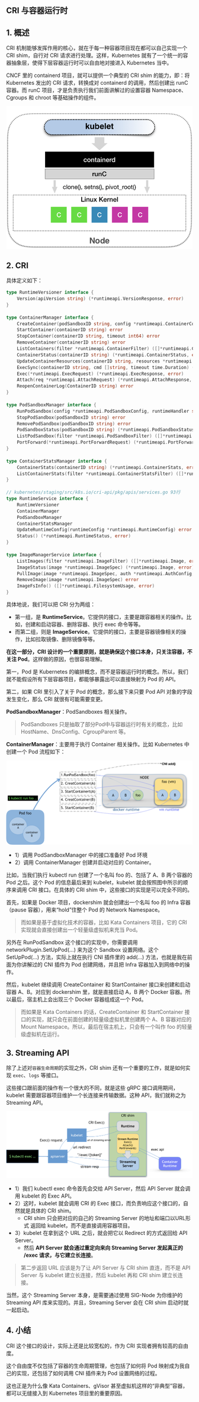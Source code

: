 ## CRI 与容器运行时

## 1.  概述

CRI 机制能够发挥作用的核心，就在于每一种容器项目现在都可以自己实现一个 CRI shim，自行对 CRI 请求进行处理。这样，Kubernetes 就有了一个统一的容器抽象层，使得下层容器运行时可以自由地对接进入 Kubernetes 当中。

CNCF 里的 containerd 项目，就可以提供一个典型的 CRI shim 的能力，即：将 Kubernetes 发出的 CRI 请求，转换成对 containerd 的调用，然后创建出 runC 容器。而 runC 项目，才是负责执行我们前面讲解过的设置容器 Namespace、Cgroups 和 chroot 等基础操作的组件。

![](assets/cri-runc.png)

## 2. CRI

具体定义如下：

```go
type RuntimeVersioner interface {
	Version(apiVersion string) (*runtimeapi.VersionResponse, error)
}

type ContainerManager interface {
	CreateContainer(podSandboxID string, config *runtimeapi.ContainerConfig, sandboxConfig *runtimeapi.PodSandboxConfig) (string, error)
	StartContainer(containerID string) error
	StopContainer(containerID string, timeout int64) error
	RemoveContainer(containerID string) error
	ListContainers(filter *runtimeapi.ContainerFilter) ([]*runtimeapi.Container, error)
	ContainerStatus(containerID string) (*runtimeapi.ContainerStatus, error)
	UpdateContainerResources(containerID string, resources *runtimeapi.LinuxContainerResources) error
	ExecSync(containerID string, cmd []string, timeout time.Duration) (stdout []byte, stderr []byte, err error)
	Exec(*runtimeapi.ExecRequest) (*runtimeapi.ExecResponse, error)
	Attach(req *runtimeapi.AttachRequest) (*runtimeapi.AttachResponse, error)
	ReopenContainerLog(ContainerID string) error
}

type PodSandboxManager interface {
	RunPodSandbox(config *runtimeapi.PodSandboxConfig, runtimeHandler string) (string, error)
	StopPodSandbox(podSandboxID string) error
	RemovePodSandbox(podSandboxID string) error
	PodSandboxStatus(podSandboxID string) (*runtimeapi.PodSandboxStatus, error)
	ListPodSandbox(filter *runtimeapi.PodSandboxFilter) ([]*runtimeapi.PodSandbox, error)
	PortForward(*runtimeapi.PortForwardRequest) (*runtimeapi.PortForwardResponse, error)
}

type ContainerStatsManager interface {
	ContainerStats(containerID string) (*runtimeapi.ContainerStats, error)
	ListContainerStats(filter *runtimeapi.ContainerStatsFilter) ([]*runtimeapi.ContainerStats, error)
}

// kubernetes/staging/src/k8s.io/cri-api/pkg/apis/services.go 93行
type RuntimeService interface {
	RuntimeVersioner
	ContainerManager
	PodSandboxManager
	ContainerStatsManager
	UpdateRuntimeConfig(runtimeConfig *runtimeapi.RuntimeConfig) error
	Status() (*runtimeapi.RuntimeStatus, error)
}

type ImageManagerService interface {
	ListImages(filter *runtimeapi.ImageFilter) ([]*runtimeapi.Image, error)
	ImageStatus(image *runtimeapi.ImageSpec) (*runtimeapi.Image, error)
	PullImage(image *runtimeapi.ImageSpec, auth *runtimeapi.AuthConfig, podSandboxConfig *runtimeapi.PodSandboxConfig) (string, error)
	RemoveImage(image *runtimeapi.ImageSpec) error
	ImageFsInfo() ([]*runtimeapi.FilesystemUsage, error)
}
```

具体地说，我们可以把 CRI 分为两组：

* 第一组，是 **RuntimeService**。它提供的接口，主要是跟容器相关的操作。比如，创建和启动容器、删除容器、执行 exec 命令等等。
* 而第二组，则是 **ImageService**。它提供的接口，主要是容器镜像相关的操作，比如拉取镜像、删除镜像等等。

**在这一部分，CRI 设计的一个重要原则，就是确保这个接口本身，只关注容器，不关注 Pod**。这样做的原因，也很容易理解。



第一，Pod 是 Kubernetes 的编排概念，而不是容器运行时的概念。所以，我们就不能假设所有下层容器项目，都能够暴露出可以直接映射为 Pod 的 API。

第二，如果 CRI 里引入了关于 Pod 的概念，那么接下来只要 Pod API 对象的字段发生变化，那么 CRI 就很有可能需要变更。

**PodSandboxManager**：PodSandboxes 相关操作。

> PodSandboxes 只是抽取了部分Pod中与容器运行时有关的概念，比如 HostName、DnsConfig、CgroupParent 等。

**ContainerManager**：主要用于执行 Container 相关操作。比如 Kubernetes 中创建一个 Pod 流程如下：

![](assets/cri-run.png)



* 1）调用 PodSandboxManager 中的接口准备好 Pod 环境
* 2）调用 ContainerManager 创建并启动对应的 Container。



比如，当我们执行 kubectl run 创建了一个名叫 foo 的、包括了 A、B 两个容器的 Pod 之后。这个 Pod 的信息最后来到 kubelet，kubelet 就会按照图中所示的顺序来调用 CRI 接口。在具体的 CRI shim 中，这些接口的实现是可以完全不同的。



首先，如果是 Docker 项目，dockershim 就会创建出一个名叫 foo 的 Infra 容器（pause 容器），用来“hold”住整个 Pod 的 Network Namespace。

> 而如果是基于虚拟化技术的容器，比如 Kata Containers 项目，它的 CRI 实现就会直接创建出一个轻量级虚拟机来充当 Pod。

另外在 RunPodSandbox 这个接口的实现中，你需要调用 networkPlugin.SetUpPod(…) 来为这个 Sandbox 设置网络。这个 SetUpPod(…) 方法，实际上就在执行 CNI 插件里的 add(…) 方法，也就是我在前面为你讲解过的 CNI 插件为 Pod 创建网络，并且把 Infra 容器加入到网络中的操作。

然后，kubelet 继续调用 CreateContainer 和 StartContainer 接口来创建和启动容器 A、B。对应到 dockershim 里，就是直接启动 A，B 两个 Docker 容器。所以最后，宿主机上会出现三个 Docker 容器组成这一个 Pod。

> 而如果是 Kata Containers 的话，CreateContainer 和 StartContainer 接口的实现，就只会在前面创建的轻量级虚拟机里创建两个 A、B 容器对应的 Mount Namespace。所以，最后在宿主机上，只会有一个叫作 foo 的轻量级虚拟机在运行。



## 3. Streaming API

除了上述对`容器生命周期`的实现之外，CRI shim 还有一个重要的工作，就是如何实现 `exec`、`logs` 等接口。

这些接口跟前面的操作有一个很大的不同，就是这些 gRPC 接口调用期间，kubelet 需要跟容器项目维护一个长连接来传输数据。这种 API，我们就称之为 Streaming API。

![](assets/cri-streaming-api.png)

* 1）我们  kubectl exec 命令首先会交给 API Server，然后 API Server 就会调用 kubelet 的 Exec API。
* 2）这时，kubelet 就会调用 CRI 的 Exec 接口，而负责响应这个接口的，自然就是具体的 CRI shim。
  * CRI shim 只会把对应的自己的 Streaming Server 的地址和端口以URL形式 返回给 kubelet，而不是直接调用容器项目。
* 3）kubelet 在拿到这个 URL 之后，就会把它以 Redirect 的方式返回给 API Server。
  * 然后 **API Server 就会通过重定向来向 Streaming Server 发起真正的 /exec 请求，与它建立长连接**。

> 第二步返回 URL 应该是为了让 API Server 与 CRI shim 直连，而不是 API Server 与 kubelet 建立长连接，然后 kubelet 再和 CRI shim 建立长连接。

当然，这个 Streaming Server 本身，是需要通过使用 SIG-Node 为你维护的 Streaming API 库来实现的。并且，Streaming Server 会在 CRI shim 启动时就一起启动。



## 4. 小结

CRI 这个接口的设计，实际上还是比较宽松的，作为 CRI 实现者拥有较高的自由度。

这个自由度不仅包括了容器的生命周期管理，也包括了如何将 Pod 映射成为我自己的实现，还包括了如何调用 CNI 插件来为 Pod 设置网络的过程。

这也正是为什么像 Kata Containers、gVisor 甚至虚拟机这样的“非典型”容器，都可以无缝接入到 Kubernetes 项目里的重要原因。

